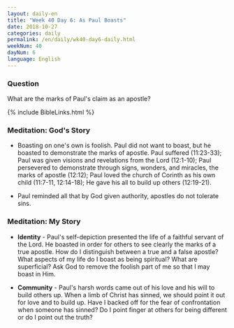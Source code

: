 ```yaml
---
layout: daily-en
title: "Week 40 Day 6: As Paul Boasts"
date: 2018-10-27 
categories: daily
permalink: /en/daily/wk40-day6-daily.html
weekNum: 40
dayNum: 6
language: English
---
```


### Question     
What are the marks of Paul's claim as an apostle?

{% include BibleLinks.html %} 

### Meditation: God's Story   
+ Boasting on one's own is foolish. Paul did not want to boast, but he boasted to demonstrate the marks of apostle. Paul suffered (11:23-33); Paul was given visions and revelations from the Lord (12:1-10); Paul persevered to demonstrate through signs, wonders, and miracles, the marks of apostle (12:12); Paul loved the church of Corinth as his own child (11:7-11, 12:14-18); He gave his all to build up others (12:19-21). 

+ Paul reminded all that by God given authority, apostles do not tolerate sins. 

### Meditation: My Story   
+ **Identity** - Paul's self-depiction presented the life of a faithful servant of the Lord. He boasted in order for others to see clearly the marks of a true apostle. How do I distinguish between a true and a false apostle? What aspects of my life do I boast as being spiritual? What are superficial? Ask God to remove the foolish part of me so that I may boast in Him. 

+ **Community** - Paul's harsh words came out of his love and his will to build others up. When a limb of Christ has sinned, we should point it out for love and to build up. Have I backed off for the fear of confrontation when someone has sinned? Do I point finger at others for being different or do I point out the truth? 
